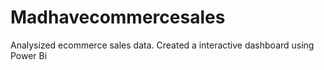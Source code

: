 # Madhavecommercesales
Analysized ecommerce sales data.
Created a interactive dashboard using Power Bi
